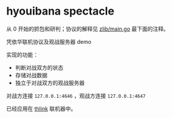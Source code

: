 # hyouibana spectacle

从 0 开始的抓包和研判；协议的解释见 [zlib/main.go](zlib/main.go) 最下面的注释。

凭依华联机协议及观战服务器 demo

实现的功能：

+ 判断对战双方的状态
+ 存储对战数据
+ 独立于对战双方的观战服务器

对战方连接 ``127.0.0.1:4646`` ，观战方连接 ``127.0.0.1:4647``

已经应用在 [thlink](https://github.com/weilinfox/youmu-thlink) 联机器中。
